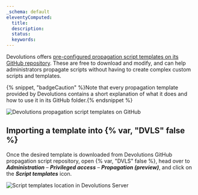 ```yaml
---
_schema: default
eleventyComputed:
  title:
  description:
  status:
  keywords:
---
```

Devolutions offers [pre-configured propagation script templates on its GitHub repository](https://github.com/Devolutions/PAM-Providers/tree/master/Propagation-Scripts). These are free to download and modify, and can help administrators propagate scripts without having to create complex custom scripts and templates.

{% snippet, "badgeCaution" %}Note that every propagation template provided by Devolutions contains a short explanation of what it does and how to use it in its GitHub folder.{% endsnippet %}

![Devolutions propagation script templates on GitHub](https://cdnweb.devolutions.net/docs/INTERFACE4051.png "Devolutions propagation script templates on GitHub")

## Importing a template into {% var, "DVLS" false %}

Once the desired template is downloaded from Devolutions GitHub propagation script repository, open {% var, "DVLS" false %}, head over to ***Administration*** – ***Privileged access*** – ***Propagation (preview)***, and click on the ***Script templates*** icon.

![Script templates location in Devolutions Server](https://cdnweb.devolutions.net/docs/DVLS4042_2024_2.png "Script templates location in Devolutions Server")

&nbsp;